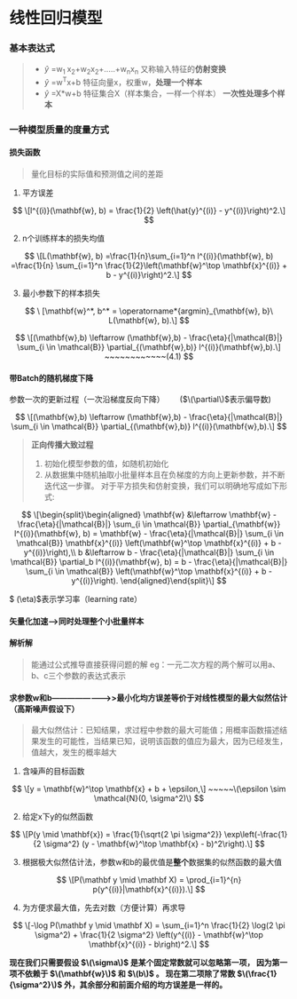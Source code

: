 # 线性回归模型
### 基本表达式
> - $\widehat{y}$ =w<sub>1 </sub>x<sub>2</sub>+w<sub>2</sub>x<sub>2</sub>+.....+w<sub>n</sub>x<sub>n</sub>      又称输入特征的**仿射变换**
> - $\widehat{y}$ =w<sup>T</sup>x+b        特征向量x，权重w，**处理一个样本**
> - $\widehat{y}$ =X*w+b                   特征集合X（样本集合，一样一个样本） **一次性处理多个样本**

### 一种模型质量的度量方式
#### 损失函数
> 量化目标的实际值和预测值之间的差距
1. 平方误差

$$
\[l^{(i)}(\mathbf{w}, b) = \frac{1}{2} \left(\hat{y}^{(i)} - y^{(i)}\right)^2.\]
$$

2. n个训练样本的损失均值

$$
\[L(\mathbf{w}, b) =\frac{1}{n}\sum_{i=1}^n l^{(i)}(\mathbf{w}, b) =\frac{1}{n} \sum_{i=1}^n \frac{1}{2}\left(\mathbf{w}^\top \mathbf{x}^{(i)} + b - y^{(i)}\right)^2.\]
$$

3. 最小参数下的样本损失

$$
\ [\mathbf{w}^*, b^* = \operatorname*{argmin}_{\mathbf{w}, b}\ L(\mathbf{w}, b).\]
$$

$$
\[(\mathbf{w},b) \leftarrow (\mathbf{w},b) - \frac{\eta}{|\mathcal{B}|} \sum_{i \in \mathcal{B}} \partial_{(\mathbf{w},b)} l^{(i)}(\mathbf{w},b).\]  ~~~~~~~~~~~~(4.1)
$$

#### 带Batch的随机梯度下降
参数一次的更新过程（一次沿梯度反向下降） $~~~~~~$($\(\partial\)$表示偏导数)

$$
\[(\mathbf{w},b) \leftarrow (\mathbf{w},b) - \frac{\eta}{|\mathcal{B}|} \sum_{i \in \mathcal{B}} \partial_{(\mathbf{w},b)} l^{(i)}(\mathbf{w},b).\]
$$

> **正向传播大致过程**
> 1. 初始化模型参数的值，如随机初始化
> 2. 从数据集中随机抽取小批量样本且在负梯度的方向上更新参数，并不断迭代这一步骤。 对于平方损失和仿射变换，我们可以明确地写成如下形式:

$$
\[\begin{split}\begin{aligned} \mathbf{w} &\leftarrow \mathbf{w} - \frac{\eta}{|\mathcal{B}|} \sum_{i \in \mathcal{B}} \partial_{\mathbf{w}} l^{(i)}(\mathbf{w}, b) = \mathbf{w} - \frac{\eta}{|\mathcal{B}|} \sum_{i \in \mathcal{B}} \mathbf{x}^{(i)} \left(\mathbf{w}^\top \mathbf{x}^{(i)} + b - y^{(i)}\right),\\ b &\leftarrow b - \frac{\eta}{|\mathcal{B}|} \sum_{i \in \mathcal{B}} \partial_b l^{(i)}(\mathbf{w}, b) = b - \frac{\eta}{|\mathcal{B}|} \sum_{i \in \mathcal{B}} \left(\mathbf{w}^\top \mathbf{x}^{(i)} + b - y^{(i)}\right). \end{aligned}\end{split}\]
$$

$ \(\eta\)$表示学习率（learning rate）

#### 矢量化加速-->同时处理整个小批量样本

#### 解析解
> 能通过公式推导直接获得问题的解 eg：一元二次方程的两个解可以用a、b、c三个参数的表达式表示

#### 求参数w和b————————>>最小化均方误差等价于对线性模型的最大似然估计（高斯噪声假设下）
> 最大似然估计：已知结果，求过程中参数的最大可能值；用概率函数描述结果发生的可能性，当结果已知，说明该函数的值应为最大，因为已经发生，值越大，发生的概率越大
 1. 含噪声的目标函数

$$
\[y = \mathbf{w}^\top \mathbf{x} + b + \epsilon,\] ~~~~~\(\epsilon \sim \mathcal{N}(0, \sigma^2)\)
$$

 2. 给定x下y的似然函数

$$
\[P(y \mid \mathbf{x}) = \frac{1}{\sqrt{2 \pi \sigma^2}} \exp\left(-\frac{1}{2 \sigma^2} (y - \mathbf{w}^\top \mathbf{x} - b)^2\right).\]
$$

 3. 根据极大似然估计法，参数w和b的最优值是**整个**数据集的似然函数的最大值

$$
\[P(\mathbf y \mid \mathbf X) = \prod_{i=1}^{n} p(y^{(i)}|\mathbf{x}^{(i)}).\]
$$

4. 为方便求最大值，先去对数（方便计算）再求导

$$
\[-\log P(\mathbf y \mid \mathbf X) = \sum_{i=1}^n \frac{1}{2} \log(2 \pi \sigma^2) + \frac{1}{2 \sigma^2} \left(y^{(i)} - \mathbf{w}^\top \mathbf{x}^{(i)} - b\right)^2.\]
$$

**现在我们只需要假设 $\(\sigma\)$ 是某个固定常数就可以忽略第一项， 因为第一项不依赖于 $\(\mathbf{w}\)$ 和 $\(b\)$ 。 现在第二项除了常数 $\(\frac{1}{\sigma^2}\)$ 外，其余部分和前面介绍的均方误差是一样的。**



